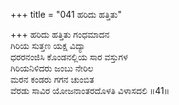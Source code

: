 +++
title = "041 ಹರಿದು ಹತ್ತಿತು"

+++
ಹರಿದು ಹತ್ತಿತು ಗಂಧಮಾದನ  
ಗಿರಿಯ ಸುತ್ತಣ ಯಕ್ಷ ವಿದ್ಯಾ  
ಧರರನಂಜಿಸಿ ಕೊಂಡನಲ್ಲಿಯ ಸಾರ ವಸ್ತುಗಳ  
ಗಿರಿಯನಿಳಿದರು ಜಂಬು ನೇರಿಲ  
ಮರನ ಕಂಡರು ಗಗನ ಚುಂಬಿತ  
ವೆರಡು ಸಾವಿರ ಯೋಜನಾಂತರದೊಳತಿ ವಿಳಾಸದಲಿ    ॥41॥